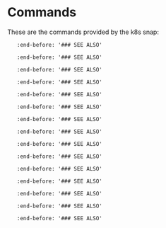# Commands

These are the commands provided by the k8s snap:

```{include} /_parts/commands/k8s.md
   :end-before: '### SEE ALSO'
```

```{include} /_parts/commands/k8s_bootstrap.md
   :end-before: '### SEE ALSO'
```

```{include} /_parts/commands/k8s_certs-status.md
   :end-before: '### SEE ALSO'
```

```{include} /_parts/commands/k8s_config.md
   :end-before: '### SEE ALSO'
```

```{include} /_parts/commands/k8s_disable.md
   :end-before: '### SEE ALSO'
```

```{include} /_parts/commands/k8s_enable.md
   :end-before: '### SEE ALSO'
```

```{include} /_parts/commands/k8s_get-join-token.md
   :end-before: '### SEE ALSO'
```

```{include} /_parts/commands/k8s_get.md
   :end-before: '### SEE ALSO'
```

```{include} /_parts/commands/k8s_join-cluster.md
   :end-before: '### SEE ALSO'
```

```{include} /_parts/commands/k8s_kubectl.md
   :end-before: '### SEE ALSO'
```

```{include} /_parts/commands/k8s_remove-node.md
   :end-before: '### SEE ALSO'
```

```{include} /_parts/commands/k8s_set.md
   :end-before: '### SEE ALSO'
```

```{include} /_parts/commands/k8s_status.md
   :end-before: '### SEE ALSO'
```

```{include} /_parts/commands/k8s_refresh-certs.md
   :end-before: '### SEE ALSO'
```

```{include} /_parts/commands/k8s_completion.md
   :end-before: '### SEE ALSO'
```

